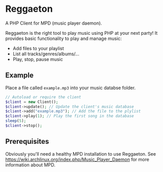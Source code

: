 # Reggaeton
A PHP Client for MPD (music player daemon).

Reggaeton is the right tool to play music using PHP at your next party! It provides basic functionality to play and manage music: 
- Add files to your playlist
- List all tracks/genres/albums/...
- Play, stop, pause music


## Example
Place a file called `example.mp3` into your music databse folder. 
```php
// Autoload or require the client
$client = new Client();
$client->update(); // Update the client's music database
$client->add("example.mp3"); // Add the file to the plylist
$client->play(1); // Play the first song in the database
sleep(5);
$client->stop();
```

## Prerequisites
Obviously you'll need a healthy MPD installation to use Reggaeton. See https://wiki.archlinux.org/index.php/Music_Player_Daemon for more information about MPD. 
